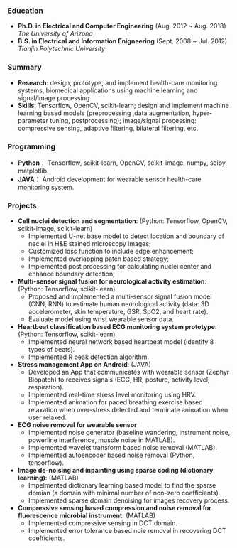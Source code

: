 ### Education
- **Ph.D. in Electrical and Computer Engineering** (Aug. 2012 ~ Aug. 2018) </br>
*The University of Arizona*
- **B.S. in Electrical and Information Enigneering** (Sept. 2008 ~ Jul. 2012)</br>
*Tianjin Polytechnic University*

### Summary
- **Research**: design, prototype, and implement health-care monitoring systems, biomedical applications using machine learning and signal/image processing.
- **Skills**: Tensorflow, OpenCV, scikit-learn; design and implement machine learning based models (preprocessing ,data augmentation, hyper-parameter tuning, postprocessing); image/signal processing: compressive sensing, adaptive filtering, bilateral filtering, etc.

### Programming
- **Python**： Tensorflow, scikit-learn, OpenCV, scikit-image, numpy, scipy, matplotlib.
- **JAVA**： Android development for wearable sensor health-care monitoring system.

### Projects
- **Cell nuclei detection and segmentation**: (Python: Tensorflow, OpenCV, scikit-image, scikit-learn) </br>
  - Implemented U-net base model to detect location and boundary of neclei in H&E stained microscopy images;
  - Customized loss function to include edge enhancement;
  - Implemented overlapping patch based strategy;
  - Implemented post processing for calculating nuclei center and enhance boundary detection;
- **Multi-sensor signal fusion for neurological activity estimation**: (Python: Tensorflow, scikit-learn)</br>
  - Proposed and implemented a multi-sensor signal fusion model (CNN, RNN) to estimate human neurological activity (data: 3D accelerometer, skin temperature, GSR, SpO2, and heart rate).
  - Evaluate model using wrist wearable sensor data.
- **Heartbeat classification based ECG monitoring system prototype**: (Python: Tensorflow, scikit-learn) </br>
  - Implemented neural network based heartbeat model (identify 8 types of beats).
  - Implemented R peak detection algorithm.
- **Stress management App on Android**: (JAVA) </br>
  - Developed an App that communicates with wearable sensor (Zephyr Biopatch) to receives signals (ECG, HR, posture, activity level, respiration).
  - Implemented real-time stress level monitoring using HRV.
  - Implemented animation for paced breathing exercise based relaxation when over-stress detected and terminate animation when user relaxed.
- **ECG noise removal for wearable sensor**
  - Implemented noise generator (baseline wandering, instrument noise, powerline interference, muscle noise in MATLAB).
  - Implemented wavelet transform based noise removal (MATLAB).
  - Implemented autoencoder based noise removal (Python, tensorflow).
- **Image de-noising and inpainting using sparse coding (dictionary learning)**: (MATLAB) </br>
  - Impelmented dictionary learning based model to find the sparse domian (a domain with minimal number of non-zero coefficients).
  - Implemented sparse domain denoising for images recovery process.
- **Compressive sensing based compression and noise removal for fluorescence microbial instrument**: (MATLAB) </br>
  - Implemented compressive sensing in DCT domain.
  - Implemented error tolerance based noie removal in recovering DCT coefficients.
